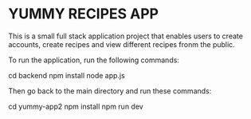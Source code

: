 # YUMMY RECIPES APP

This is a small full stack application project that enables users to create accounts, create recipes and view different recipes fronm the public.

To run the application, run the following commands:

cd backend
npm install
node app.js

Then go back to the main directory and run these commands:

cd yummy-app2
npm install
npm run dev

